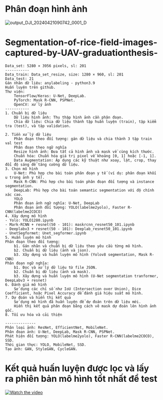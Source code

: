 # Phân đoạn hình ảnh
![output_DJI_20240421090742_0001_D](https://github.com/user-attachments/assets/0157b05c-a856-4e3a-8fff-f623992cddac)

# Segmentation-of-rice-field-images-captured-by-UAV-graduationthesis-
    Data_set: 5280 × 3956 pixels, sl: 201
    -----------
    Data_train: Data_set_resize, size: 1280 × 960, sl: 201
    Data_test: 21
    Gán nhãn dữ liệu: anylabeling - python3.9
    Huấn luyện trên github.
    Thư viện:
        TensorFlow/Keras: U-Net, DeepLab.
        PyTorch: Mask R-CNN, PSPNet.
        OpenCV: xử lý ảnh
    -----------
    1. Chuẩn bị dữ liệu
        Dữ liệu hình ảnh: Thu thập hình ảnh cần phân đoạn.
        Chia dữ liệu: Chia dữ liệu thành tập huấn luyện (train), tập kiểm tra (test), và tập validation.

    2. Tiền xử lý dữ liệu
        Phân đoạn theo đối tượng: gán dữ liệu và chia thành 3 tập train val test
        Phân đoạn theo ngữ nghĩa
        Resize hình ảnh: Đưa tất cả hình ảnh và mask về cùng kích thước.
        Chuẩn hóa: Chuẩn hóa giá trị pixel về khoảng [0, 1] hoặc [-1, 1].
        Data Augmentation: Áp dụng các kỹ thuật như xoay, lật, crop, thay đổi độ sáng để tăng cường dữ liệu.
    3. Chọn mô hình
        U-Net: Phù hợp cho bài toán phân đoạn y tế (ví dụ: phân đoạn khối u trong ảnh y tế).
        Mask R-CNN: Phù hợp cho bài toán phân đoạn đối tượng và instance segmentation.
        DeepLab: Phù hợp cho bài toán semantic segmentation với độ chính xác cao.
        YOLO
        Phân đoạn ảnh ngữ nghĩa: U-Net, DeepLab
        Phân đoạn ảnh đối tượng: YOLO(labelme2yolo), Faster R-CNN(labelme2COCO)
    4. Xây dựng mô hình
    - Yolo: YOLO1280.ipynb
    - Mark-RCNN + resnet(50 - 101): maskrcnn_resnet50_101.ipynb
    - Deeplabv3 + resnet(50 - 101): Deeplab_resnet50_101.ipynb
    - UnetSegformet: Unet_segformer.ipynb
    5. Huấn luyện mô hình
    Phân đoạn theo đối tượng:
        b1. Gán nhãn và chuẩn bị dữ liệu theo yêu cầu từng mô hình.
        b2. Chuẩn bị dữ liệu (ảnh và json).
        b3. Xây dựng và huấn luyện mô hình (Yolov8 segmentation, Mask R-CNN)
    Phân đoạn ngữ nghĩa:
        b1. Đọc và xử lý dữ liệu từ file JSON.
        b2. Chuẩn bị dữ liệu (ảnh và mask).
        b3. Xây dựng và huấn luyện mô hình (U-Net segmentation tranformer, DeepLabv3 + resnet)
    6. Đánh giá mô hình
        Sử dụng các chỉ số như IoU (Intersection over Union), Dice Coefficient, hoặc Pixel Accuracy để đánh giá hiệu suất mô hình.
    7. Dự đoán và hiển thị kết quả
        Sử dụng mô hình đã huấn luyện để dự đoán trên dữ liệu mới.
        Hiển thị kết quả phân đoạn bằng cách vẽ mask dự đoán lên hình ảnh gốc.
    8. Tối ưu hóa và cải thiện
    
    --------------
    Phân loại ảnh: ResNet, EfficientNet, MobileNet.
    Phân đoạn ảnh: U-Net, DeepLab, Mask R-CNN, PSPNet.
    Phát hiện đối tượng: YOLO(labelme2yolo), Faster R-CNN(labelme2COCO), SSD.
    Thời gian thực: YOLO, MobileNet, SSD.
    Tạo ảnh: GAN, StyleGAN, CycleGAN.
# Kết quả huấn luyện được lọc và lấy ra phiên bản mô hình tốt nhất để test
[![Watch the video](https://github.com/user-attachments/assets/3fc453cf-7dcd-4c0d-ba70-5ced35dcf8dd)](https://drive.google.com/file/d/1RX8wX9yU02q82FP6Hzq5p0T0SZayqvk1/view?usp=drive_link)

